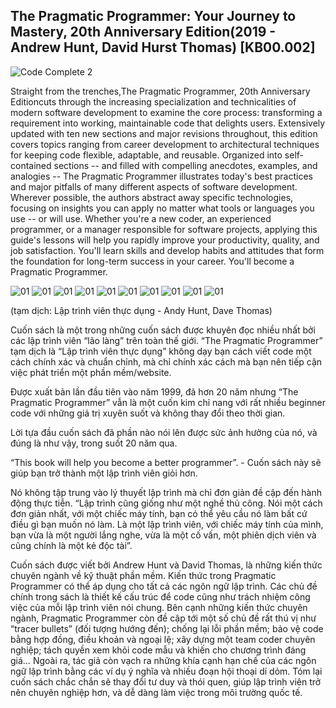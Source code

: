 ## The Pragmatic Programmer: Your Journey to Mastery, 20th Anniversary Edition(2019 - Andrew Hunt, David Hurst Thomas) [KB00.002]

![Code Complete 2](..\images\KB00.002\Cover.jpg "Code Complete 2")

Straight from the trenches,The Pragmatic Programmer, 20th Anniversary Editioncuts through the increasing specialization and technicalities of modern software development to examine the core process: transforming a requirement into working, maintainable code that delights users. Extensively updated with ten new sections and major revisions throughout, this edition covers topics ranging from career development to architectural techniques for keeping code flexible, adaptable, and reusable.
Organized into self-contained sections -- and filled with compelling anecdotes, examples, and analogies -- The Pragmatic Programmer illustrates today's best practices and major pitfalls of many different aspects of software development. Wherever possible, the authors abstract away specific technologies, focusing on insights you can apply no matter what tools or languages you use -- or will use.
Whether you're a new coder, an experienced programmer, or a manager responsible for software projects, applying this guide's lessons will help you rapidly improve your productivity, quality, and job satisfaction. You'll learn skills and develop habits and attitudes that form the foundation for long-term success in your career. You'll become a Pragmatic Programmer.

![01](..\images\KB00.002\01.png "01")
![01](..\images\KB00.002\02.png "02")
![01](..\images\KB00.002\03.png "03")
![01](..\images\KB00.002\04.png "04")
![01](..\images\KB00.002\05.png "05")
![01](..\images\KB00.002\06.png "01")
![01](..\images\KB00.002\07.png "01")
![01](..\images\KB00.002\08.png "01")
![01](..\images\KB00.002\09.png "01")
![01](..\images\KB00.002\10.png "01")

(tạm dịch: Lập trình viên thực dụng - Andy Hunt, Dave Thomas)

Cuốn sách là một trong những cuốn sách được khuyên đọc nhiều nhất bởi các lập trình viên “lão làng” trên toàn thế giới. “The Pragmatic Programmer” tạm dịch là “Lập trình viên thực dụng” không dạy bạn cách viết code một cách chính xác và chuẩn chỉnh, mà chỉ chính xác cách mà bạn nên tiếp cận việc phát triển một phần mềm/website.

Được xuất bản lần đầu tiên vào năm 1999, đã hơn 20 năm nhưng “The Pragmatic Programmer” vẫn là một cuốn kim chỉ nang với rất nhiều beginner code với những giá trị xuyên suốt và không thay đổi theo thời gian.

Lời tựa đầu cuốn sách đã phần nào nói lên được sức ảnh hưởng của nó, và đúng là như vậy, trong suốt 20 năm qua.

“This book will help you become a better programmer”. - Cuốn sách này sẽ giúp bạn trở thành một lập trình viên giỏi hơn.

Nó không tập trung vào lý thuyết lập trình mà chỉ đơn giản đề cập đến hành động thực tiễn. “Lập trình cũng giống như một nghề thủ công. Nói một cách đơn giản nhất, với một chiếc máy tính, bạn có thể yêu cầu nó làm bất cứ điều gì bạn muốn nó làm. Là một lập trình viên, với chiếc máy tính của mình, bạn vừa là một người lắng nghe, vừa là một cố vấn, một phiên dịch viên và cũng chính là một kẻ độc tài”.

Cuốn sách được viết bởi Andrew Hunt và David Thomas, là những kiến thức chuyên ngành về kỹ thuật phần mềm. Kiến thức trong Pragmatic Programmer có thể áp dụng cho tất cả các ngôn ngữ lập trình. Các chủ đề chính trong sách là thiết kế cấu trúc để code cũng như trách nhiệm công việc của mỗi lập trình viên nói chung. Bên cạnh những kiến thức chuyên ngành, Pragmatic Programmer còn đề cập tới một số chủ đề rất thú vị như “tracer bullets” (đối tượng hướng đến); chống lại lỗi phần mềm; bảo vệ code bằng hợp đồng, điều khoản và ngoại lệ; xây dựng một team coder chuyên nghiệp; tách quyền xem khỏi code mẫu và khiến cho chương trình đáng giá… Ngoài ra, tác giả còn vạch ra những khía cạnh hạn chế của các ngôn ngữ lập trình bằng các ví dụ ý nghĩa và nhiều đoạn hội thoại dí dỏm. Tóm lại cuốn sách chắc chắn sẽ thay đổi tư duy và thói quen, giúp lập trình viên trở nên chuyên nghiệp hơn, và dễ dàng làm việc trong môi trường quốc tế.
